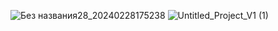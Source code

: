 ![Без названия28_20240228175238](https://github.com/Albertyerg/Albertyerg/assets/145461638/bb4c9bb6-44f1-417b-804e-0b80a8f08df5)
![Untitled_Project_V1 (1)](https://github.com/Albertyerg/Albertyerg/assets/145461638/72af1a32-dd65-44fa-940e-d19ff77742d4)



